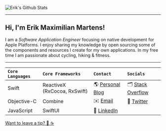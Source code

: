 ![Erik's Github Stats](https://github-readme-stats.vercel.app/api?username=erikmartens&theme=dracula&show_icons=true&count_private=true)

---

## Hi, I'm Erik Maximilian Martens!

I am a _Software Application Engineer_ focusing on native development for Apple Platforms. I enjoy sharing my knowledge by open sourcing some of the components and resources I create for my own applications. In my free time I am passionate about cycling, hiking & fitness.

---

| `Core Languages` | `Core Frameworks` | `Contact` | `Socials` |
|:--|:--|:--|:--|
| Swift | ReactiveX (RxCocoa, RxSwift) |  🌎 [Personal Blog](https://erikmartens.weebly.com/) | 🗂 [Stack Overflow](https://stackoverflow.com/users/7270113/erik-m-martens) |
| Objective-C | Combine | ✉️ [Email](mailto:erikmartens.dev@icloud.com) | 🦜 [Twitter](https://twitter.com/erik_m_martens) |
|JavaScript | SwiftUI | 💼 [LinkedIn](https://www.linkedin.com/in/erik-maximilian-martens/) | |

[Want to leave a tip? 🍻 ☕️](https://github.com/erikmartens/erikmartens/blob/master/TIPPING.md)
